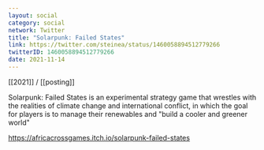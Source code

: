 ```yaml
---
layout: social
category: social
network: Twitter
title: "Solarpunk: Failed States"
link: https://twitter.com/steinea/status/1460058894512779266
twitterID: 1460058894512779266
date: 2021-11-14
---
```


[[2021]] / [[posting]]

Solarpunk: Failed States is an experimental strategy game that wrestles with the realities of climate change and international conflict, in which the goal for players is to manage their renewables and "build a cooler and greener world"

<https://africacrossgames.itch.io/solarpunk-failed-states>

